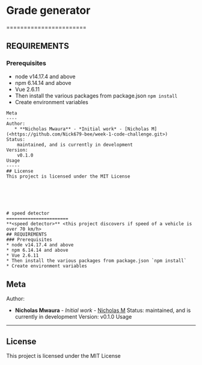 # Grade generator
=======================
**<grade generator>** <this project grades marks entered>
## REQUIREMENTS
### Prerequisites
* node v14.17.4 and above
* npm 6.14.14 and above
* Vue 2.6.11
* Then install the various packages from package.json `npm install`
* Create environment variables
```
Meta
----
Author:
   * **Nicholas Mwaura** - *Initial work* - [Nicholas M](<https://github.com/Nick679-bee/week-1-code-challenge.git>)
Status:
    maintained, and is currently in development
Version:
    v0.1.0
Usage
-----
## License
This project is licensed under the MIT License






# speed detector
=======================
**<speed detector>** <this project discovers if speed of a vehicle is over 70 km/h>
## REQUIREMENTS
### Prerequisites
* node v14.17.4 and above
* npm 6.14.14 and above
* Vue 2.6.11
* Then install the various packages from package.json `npm install`
* Create environment variables
```
Meta
----
Author:
   * **Nicholas Mwaura** - *Initial work* - [Nicholas M](<https://github.com/Nick679-bee/week-1-code-challenge.git>)
Status:
    maintained, and is currently in development
Version:
    v0.1.0
Usage
-----
## License
This project is licensed under the MIT License

